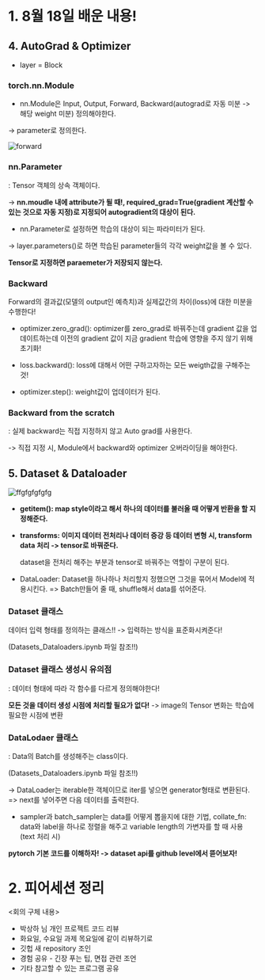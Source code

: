 # 1. 8월 18일 배운 내용!

## 4. AutoGrad & Optimizer

* layer = Block

### torch.nn.Module

- nn.Module은 Input, Output, Forward, Backward(autograd로 자동 미분 -> 해당 weight 미분) 정의해야한다.

-> parameter로 정의한다.

![forward](https://user-images.githubusercontent.com/59636424/129818778-898ef142-f143-498b-8c82-b6f2c9cdfe6b.PNG)

### nn.Parameter

: Tensor 객체의 상속 객체이다.

-> **nn.moudle 내에 attribute가 될 때!, required_grad=True(gradient 계산할 수 있는 것으로 자동 지정)로 지정되어 autogradient의 대상이 된다.**

* nn.Parameter로 설정하면 학습의 대상이 되는 파라미터가 된다.

-> layer.parameters()로 하면 학습된 parameter들의 각각 weight값을 볼 수 있다.

**Tensor로 지정하면 paraemeter가 저장되지 않는다.**

### Backward

Forward의 결과값(모델의 output인 예측치)과 실제값간의 차이(loss)에 대한 미분을 수행한다!

* optimizer.zero_grad(): optimizer를 zero_grad로 바꿔주는데 gradient 값을 업데이트하는데 이전의 gradient 값이 지금 gradient 학습에 영향을 주지 않기 위해 초기화!

* loss.backward(): loss에 대해서 어떤 구하고자하는 모든 weigth값을 구해주는 것!

* optimizer.step(): weight값이 업데이터가 된다.

### Backward from the scratch

: 실제 backward는 직접 지정하지 않고 Auto grad를 사용한다.

-> 직접 지정 시, Module에서 backward와 optimizer 오버라이딩을 해야한다.

## 5. Dataset & Dataloader

![ffgfgfgfgfg](https://user-images.githubusercontent.com/59636424/129821998-12a45082-c7ab-4272-b512-7156db36d3a9.PNG)

* **__getitem__(): map style이라고 해서 하나의 데이터를 불러올 때 어떻게 반환을 할 지 정해준다.**

* **transforms: 이미지 데이터 전처리나 데이터 증강 등 데이터 변형 시, transform data 처리 -> tensor로 바꿔준다.**

    dataset을 전처리 해주는 부분과 tensor로 바꿔주는 역할이 구분이 된다.

* DataLoader: Dataset을 하나하나 처리할지 정했으면 그것을 묶어서 Model에 적용시킨다. => Batch만들어 줄 때, shuffle해서 data를 섞어준다.

### Dataset 클래스

데이터 입력 형태를 정의하는 클래스!! -> 입력하는 방식을 표준화시켜준다!

(Datasets_Dataloaders.ipynb 파일 참조!!)


### Dataset 클래스 생성시 유의점

: 데이터 형태에 따라 각 함수를 다르게 정의해야한다!

**모든 것을 데이터 생성 시점에 처리할 필요가 없다!** -> image의 Tensor 변화는 학습에 필요한 시점에 변환

### DataLodaer 클래스

: Data의 Batch를 생성해주는 class이다.

(Datasets_Dataloaders.ipynb 파일 참조!!)

-> DataLoader는 iterable한 객체이므로 iter를 넣으면 generator형태로 변환된다. => next를 넣어주면 다음 데이터를 출력한다.

* sampler과 batch_sampler는 data를 어떻게 뽑을지에 대한 기법, collate_fn: data와 label을 하나로 정렬을 해주고 variable length의 가변자를 할 때 사용 (text 처리 시)

**pytorch 기본 코드를 이해하자! -> dataset api를 github level에서 뜯어보자!**

# 2. 피어세션 정리

<회의 구체 내용>
- 박상하 님 개인 프로젝트 코드 리뷰
- 화요일, 수요일 과제 목요일에 같이 리뷰하기로
- 깃헙 새 repository 조인
- 경험 공유 - 긴장 푸는 팁, 면접 관련 조언
- 기타 참고할 수 있는 프로그램 공유
